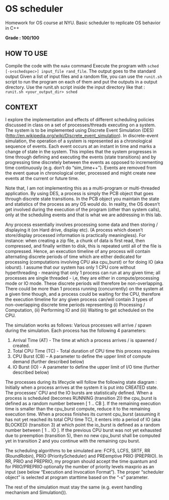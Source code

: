 # OS scheduler
Homework for OS course at NYU. Basic scheduler to replicate OS behavior in C++

**Grade : 100/100**

## HOW TO USE
Compile the code with the ```make``` command
Execute the program with ```sched [-s<schedspec>] input_file rand_file```. The output goes to the standard output
Given a list of input files and a random file, you can use the ```runit.sh``` script to run the program on each of them and put the outputs in a output directory. Use the runit.sh script inside the input directory like that : ```runit.sh <your_output_dir> sched```


## CONTEXT
I explore the implementation and effects of different scheduling policies discussed in class on a set of processes/threads executing on a system. The system is to be implemented using Discrete Event Simulation (DES) (http://en.wikipedia.org/wiki/Discrete_event_simulation). In discrete-event simulation, the operation of a system is represented as a chronological sequence of events. Each event occurs at an instant in time and marks a change of state in the system. This implies that the system progresses in time through defining and executing the events (state transitions) and by progressing time discretely between the events as opposed to incrementing time continuously (e.g. don’t do “sim_time++”). Events are removed from the event queue in chronological order, processed and might create new events at the current or future time.

Note that, I am not implementing this as a multi-program or multi-threaded application. By using DES, a process is simply the PCB object that goes through discrete state transitions. In the PCB object you maintain the state and statistics of the process as any OS would do. 
In reality, the OS doesn’t get involved during the execution of the program (other than system calls), only at the scheduling events and that is what we are addressing in this lab.

Any process essentially involves processing some data and then storing / displaying it (on Hard drive, display etc). (A process which doesn’t store/display processed information is practically meaningless). For instance: when creating a zip file, a chunk of data is first read, then compressed, and finally written to disk, this is repeated until all of the file is compressed. Hence, an execution timeline of any process will contain alternating discrete periods of time which are either dedicated for processing (computations involving CPU aka cpu_burst) or for doing IO (aka ioburst). I assume that our system has only 1 CPU core without hyperthreading - meaning that only 1 process can run at any given time; all processes are single threaded - i,e, they are either in compute/processing mode or IO mode. These discrete periods will therefore be non-overlapping. There could be more than 1 process running (concurrently) on the system at a given time though, and a process could be waiting for the CPU, therefore the execution timeline for any given process can/will contain 3 types of non-overlapping discrete time periods representing (i) Processing / Computation, (ii) Performing IO and (iii) Waiting to get scheduled on the CPU.


The simulation works as follows:
Various processes will arrive / spawn during the simulation. Each process has the following 4 parameters:
1) Arrival Time (AT) - The time at which a process arrives / is spawned / created.
2) Total CPU Time (TC) - Total duration of CPU time this process requires
3) CPU Burst (CB) – A parameter to define the upper limit of compute demand (further described below)
4) IO Burst (IO) - A parameter to define the upper limit of I/O time (further described below)

The processes during its lifecycle will follow the following state diagram :
Initially when a process arrives at the system it is put into CREATED state. The processes’ CPU and the IO bursts are statistically defined. When a process is scheduled (becomes RUNNING (transition 2)) the cpu_burst is defined as a random number between [ 1 .. CB ]. If the remaining execution time is smaller than the cpu_burst compute, reduce it to the remaining execution time. When a process finishes its current cpu_burst (assuming it has not yet reached its total CPU time TC), it enters into a period of IO (aka BLOCKED) (transition 3) at which point the io_burst is defined as a random number between [ 1 .. IO ]. If the previous CPU burst was not yet exhausted due to preemption (transition 5), then no new cpu_burst shall be computed yet in transition 2 and you continue with the remaining cpu burst.

The scheduling algorithms to be simulated are:
FCFS, LCFS, SRTF, RR (RoundRobin), PRIO (PriorityScheduler) and PREemptive PRIO (PREPRIO). In RR, PRIO and PREPRIO, my program should accept the time quantum and for PRIO/PREPRIO optionally the number of priority levels maxprio as an input (see below “Execution and Invocation Format”).
The proper “scheduler object” is selected at program starttime based on the “-s” parameter. 

The rest of the simulation must stay the same (e.g. event handling mechanism and Simulation()).

